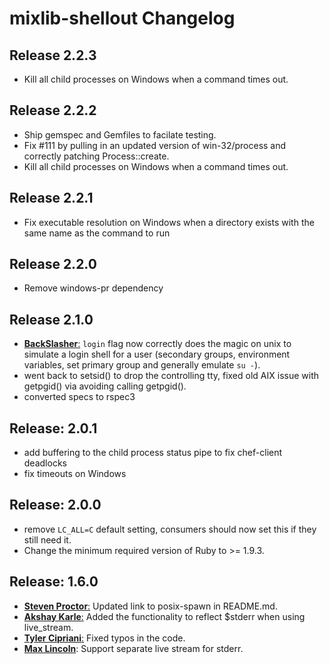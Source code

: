 # mixlib-shellout Changelog

## Release 2.2.3

* Kill all child processes on Windows when a command times out.

## Release 2.2.2

* Ship gemspec and Gemfiles to facilate testing.
* Fix #111 by pulling in an updated version of win-32/process and correctly patching Process::create.
* Kill all child processes on Windows when a command times out.

## Release 2.2.1

* Fix executable resolution on Windows when a directory exists with the same name as the command to run

## Release 2.2.0

* Remove windows-pr dependency

## Release 2.1.0

* [**BackSlasher**:](https://github.com/BackSlasher)
  `login` flag now correctly does the magic on unix to simulate a login
  shell for a user (secondary groups, environment variables, set primary group and
  generally emulate `su -`).
* went back to setsid() to drop the controlling tty, fixed old AIX issue with
  getpgid() via avoiding calling getpgid().
* converted specs to rspec3

## Release: 2.0.1

* add buffering to the child process status pipe to fix chef-client deadlocks
* fix timeouts on Windows

## Release: 2.0.0

* remove `LC_ALL=C` default setting, consumers should now set this if they
  still need it.
* Change the minimum required version of Ruby to >= 1.9.3.

## Release: 1.6.0

* [**Steven Proctor**:](https://github.com/stevenproctor)
  Updated link to posix-spawn in README.md.
* [**Akshay Karle**:](https://github.com/akshaykarle)
  Added the functionality to reflect $stderr when using live_stream.
* [**Tyler Cipriani**:](https://github.com/thcipriani)
  Fixed typos in the code.
* [**Max Lincoln**](https://github.com/maxlinc):
  Support separate live stream for stderr.
